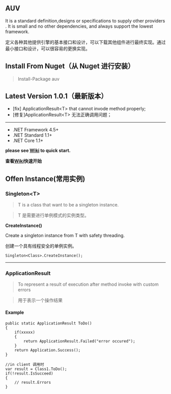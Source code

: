 ## AUV
It is a standard definition,designs or specifications to supply other providers . It is small and no other dependencies, and always support the lowest framework.

定义各种其他提供引擎的基本接口和设计，可以下载其他组件进行最终实现。通过最小接口和设计，可以很容易的更换实现。

## Install From Nuget（从 Nuget 进行安装）
>Install-Package auv

## Latest Version 1.0.1（最新版本）
* [fix] ApplicationResult&lt;T> that cannot invode method properly;
* [修复]ApplicationResult&lt;T> 无法正确调用问题；

****
* .NET Framework 4.5+
* .NET Standard 1.1+
* .NET Core 1.1+

**please see [Wiki](https://github.com/Williamsoft520/AUV/wiki) to quick start.**

**查看[Wiki](https://github.com/Williamsoft520/AUV/wiki)快速开始**

## Offen Instance(常用实例)

### Singleton&lt;T>
> T is a class that want to be a singleton instance.

> T 是需要进行单例模式的实例类型。 

**CreateInstance()**

Create a singleton instance from T with safety threading.

创建一个具有线程安全的单例实例。

    Singleton<Class>.CreateInstance();

****
### ApplicationResult
>To represent a result of execution after method invoke with custom errors

> 用于表示一个操作结果
> 
#### Example

    public static ApplicationResult ToDo()
    {
        if(xxxxx)
        {
            return ApplicationResult.Failed("error occured");
        }
        return Application.Success();
    }
    
    //in client 调用时
    var result = Class1.ToDo();
    if(!result.IsSucceed)
    {
        // result.Errors
    }
